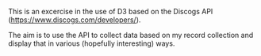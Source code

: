 This is an excercise in the use of D3 based on the Discogs API (https://www.discogs.com/developers/).

The aim is to use the API to collect data based on my record collection and display that in various (hopefully interesting) ways.
